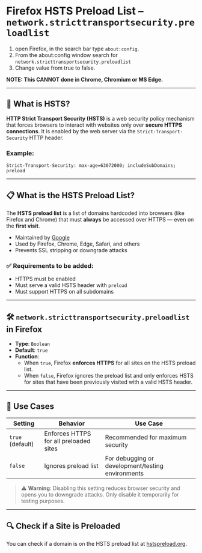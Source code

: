 # Firefox HSTS Preload List – `network.stricttransportsecurity.preloadlist`

1. open Firefox, in the search bar type `about:config`.
2. From the about:config window search for `network.stricttransportsecurity.preloadlist`
3. Change value from true to false.

**NOTE: This CANNOT done in  Chrome, Chromium or MS Edge.**

---

## 🔐 What is HSTS?

**HTTP Strict Transport Security (HSTS)** is a web security policy mechanism that forces browsers to interact with websites only over **secure HTTPS connections**. It is enabled by the web server via the `Strict-Transport-Security` HTTP header.

### Example:
```http
Strict-Transport-Security: max-age=63072000; includeSubDomains; preload
```

---

## 📋 What is the HSTS Preload List?

The **HSTS preload list** is a list of domains hardcoded into browsers (like Firefox and Chrome) that must **always** be accessed over HTTPS — even on the **first visit**.

- Maintained by [Google](https://hstspreload.org)
- Used by Firefox, Chrome, Edge, Safari, and others
- Prevents SSL stripping or downgrade attacks

### ✅ Requirements to be added:
- HTTPS must be enabled
- Must serve a valid HSTS header with `preload`
- Must support HTTPS on all subdomains

---

## 🛠 `network.stricttransportsecurity.preloadlist` in Firefox

- **Type**: `Boolean`
- **Default**: `true`
- **Function**:
  - When `true`, Firefox **enforces HTTPS** for all sites on the HSTS preload list.
  - When `false`, Firefox ignores the preload list and only enforces HSTS for sites that have been previously visited with a valid HSTS header.

---

## 🔄 Use Cases

| Setting | Behavior | Use Case |
|--------|----------|-----------|
| `true` (default) | Enforces HTTPS for all preloaded sites | Recommended for maximum security |
| `false` | Ignores preload list | For debugging or development/testing environments |

> ⚠️ **Warning**: Disabling this setting reduces browser security and opens you to downgrade attacks. Only disable it temporarily for testing purposes.

---

## 🔍 Check if a Site is Preloaded

You can check if a domain is on the HSTS preload list at [hstspreload.org](https://hstspreload.org).


